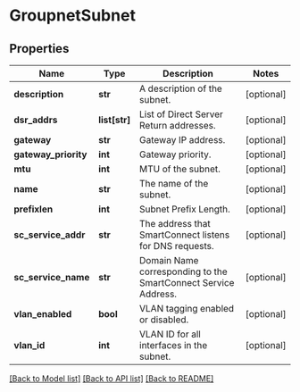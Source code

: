 # GroupnetSubnet

## Properties
Name | Type | Description | Notes
------------ | ------------- | ------------- | -------------
**description** | **str** | A description of the subnet. | [optional] 
**dsr_addrs** | **list[str]** | List of Direct Server Return addresses. | [optional] 
**gateway** | **str** | Gateway IP address. | [optional] 
**gateway_priority** | **int** | Gateway priority. | [optional] 
**mtu** | **int** | MTU of the subnet. | [optional] 
**name** | **str** | The name of the subnet. | [optional] 
**prefixlen** | **int** | Subnet Prefix Length. | [optional] 
**sc_service_addr** | **str** | The address that SmartConnect listens for DNS requests. | [optional] 
**sc_service_name** | **str** | Domain Name corresponding to the SmartConnect Service Address. | [optional] 
**vlan_enabled** | **bool** | VLAN tagging enabled or disabled. | [optional] 
**vlan_id** | **int** | VLAN ID for all interfaces in the subnet. | [optional] 

[[Back to Model list]](../README.md#documentation-for-models) [[Back to API list]](../README.md#documentation-for-api-endpoints) [[Back to README]](../README.md)


